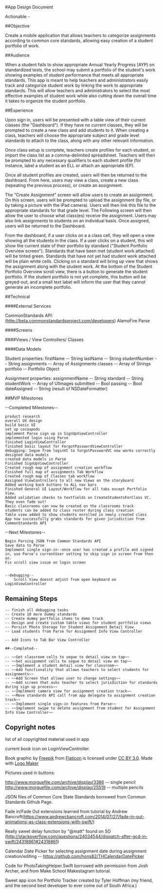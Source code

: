 #App Design Document

Actionable -


##Objective

Create a mobile application that allows teachers to categorize assignments according to common core standards, allowing easy creation of a student portfolio of work.

##Audience

When a student fails to show appropriate Annual Yearly Progress (AYP) on standardized tests, the school may submit a portfolio of the student's work showing examples of student performance that meets all appropriate standards.  This app is meant to help teachers and administrators easily track and categorize student work by linking the work to appropriate standards.  This will allow teachers and administrators to select the most effective examples of student work while also cutting down the overall time it takes to organize the student portfolio.

##Experience

Upon sign in, users will be presented with a table view of their current classes (the "Dashboard").  If they have no current classes, they will be prompted to create a new class and add students to it.  When creating a class, teachers will choose the appropriate subject and grade level standards to attach to the class, along with any other relevant information.  

Once class setup is complete, teachers create profiles for each student, or import the class list as a comma-delimited spreadsheet.  Teachers will then be prompted to any necessary qualifiers to each student profile (for instance, label a student as an ELL or attach an appropriate IEP).  

Once all student profiles are created, users will then be returned to the dashboard.  From here, users may view a class, create a new class (repeating the previous process), or create an assignment.  

The "Create Assignment" screen will allow users to create an assignment.  On this screen, users will be prompted to upload the assignment (by file, or by taking a picture with the iPad camera).  Users will then link this file to the appropriate standards for that grade level.  The Following screen will then allow the user to choose what class(es) receive the assignment.  Users may also link assignments to students on an individual basis.  Once assigned, users will be returned to the Dashboard.  

From the dashboard, if a user clicks on a a class cell, they will open a view showing all the students in the class.  If a user clicks on a student, this will show the current state of their portfolio by standard ("Student Portfolio Overview screen").  Standards that have been met (student work attached) will be tinted green.  Standards that have not yet had student work attached will be plain white cells.  Clicking on a standard will bring up view that shows the assignment along with the student work.  At the bottom of the Student Portfolio Overview scroll view, there is a button to generate the student portfolio.  If the student portfolio is not yet complete, this button will be greyed-out, and a small text label will inform the user that they cannot generate an incomplete portfolio.




##Technical

####External Services

CommonStandards API: (http://beta.commonstandardsproject.com/developers)
AlamoFire
Parse

####Screens



####Views / View Controllers/ Classes


####Data Models

Student
    properties:
        firstName -- String
        lastName -- String
        studentNumber -- String
        assignments -- Array of Assignments
        classes -- Array of Strings
        portfolio -- Portfolio Object

Assignment
    properties:
        assignmentName -- String
        standard -- String
        studentWork -- Array of UIImages
        submitted -- Bool
        passing -- Bool
        dateAssigned -- String (result of NSDateFormatter)
        

##MVP Milestones

--Completed Milestones--

    product research
    overall UX design
    build basic UI
    set up cocoapods
    implement Parse sign up in SignUpViewController
    implemented login using Parse
    finished LoginViewController
    finished basic layout for ForgotPasswordViewController
    debugging: Segue from loginVC to forgotPasswordVC now works correctly
    designed data models
    created data models in Parse
    Finished SignUpViewController
    Created rough map of assignment creation workflow
    Finished full map of assignments Tab Workflow
    Created rough map of Classes tab workflow
    Assigned ViewControllers to all new Views on the storyboard
    Added working back buttons to ALL nav bars
    Finished General UI Layout/Workflow for all tabs except Portfolio View.
    Added validation checks to textfields on CreateStudentsForClass VC.  They even fade out!
    Basic classrooms can now be created on the classrooms track
    students can be added to class roster during class creation
    Table view added to show students enrolled in newly created class
    App now successfully grabs standards for given jurisdiction from CommonStandards API


--Next Milestones--

    Begin Parsing JSON from Common Standards API
    Save data to Parse
    Implement single sign-in--once user has created a profile and signed in, use Parse's currentUser setting to skip sign in screen from then on.
    Fix scroll view issue on login screen

    
    --debugging--
        Scroll View doesnt adjust from open keyboard on LoginViewController
        


## Remaining Steps

    -- finish all debugging tasks
    -- Create 10 more dummy standards
    -- Create dummy portfolio items to demo track
    -- Design and create custom table views for student portfolio views
    -- Persist Photo Storage for Student Assignment Detail View
    -- Load students from Parse for Assignment Info View Controller
    
    -- Add Icons to Tab Bar View Controller

    ##--Completed--
    
    -- ~~Get classroom cells to segue to detail view on tap~~
    -- ~~Get assignment cells to segue to detail view on tap~~
    -- ~~Implement a student detail view for classroom~~
    -- ~~Add functionality that allows teachers to select students for assignments~~
    -- ~~Add Screen that allows user to change settings~~
    -- ~~Add screen that asks teacher to select jurisdiction for standards during sign up process~~ 
    -- ~~Implement camera view for assignment creation track~~
    -- ~~Move standards API call from app delegate to assignment creation track~~
    -- ~~Implement single sign-in features from Parse~~
    -- ~~Implement swipe to delete assignment from student for Assignment Info View Controller~~
    
## Copyright notes

list of all copyrighted material used in app

current book icon on LoginViewController:

Book graphic by <a href="http://www.freepik.com/">Freepik</a> from <a href="http://www.flaticon.com/">Flaticon</a> is licensed under <a href="http://creativecommons.org/licenses/by/3.0/" title="Creative Commons BY 3.0">CC BY 3.0</a>. Made with <a href="http://logomakr.com" title="Logo Maker">Logo Maker</a>

Pictures used in buttons:

http://www.morguefile.com/archive/display/3386 -- single pencil
http://www.morguefile.com/archive/display/25519 -- multiple pencils

JSON files of Common Core State Standards borrowed from Common Standards Github Page.  

Fade in/Fade Out extensions learned from tutorial by Andrew Bancroft(https://www.andrewcbancroft.com/2014/07/27/fade-in-out-animations-as-class-extensions-with-swift/)

Really sweet delay function by "@matt" found on SO (http://stackoverflow.com/questions/24034544/dispatch-after-gcd-in-swift/24318861#24318861)

Calendar Date Picker for selecting assignment date during assignment creation/editing -- https://github.com/hons82/THCalendarDatePicker

Code for PhotoTakingHelper.Swift borrowed with permission from Josh Archer, and from Make School Makestagram tutorial.

Sweet app icon for Portfolio Tracker created by Tyler Hoffman (my friend, and the second best developer to ever come out of South Africa.)






